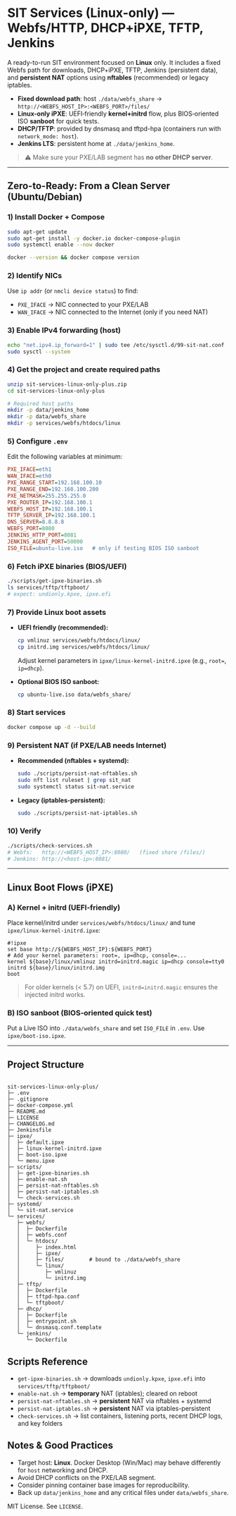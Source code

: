 # SIT Services (Linux-only) — Webfs/HTTP, DHCP+iPXE, TFTP, Jenkins

A ready-to-run SIT environment focused on **Linux** only. It includes a fixed Webfs path for downloads, DHCP+iPXE, TFTP, Jenkins (persistent data), and **persistent NAT** options using **nftables** (recommended) or legacy iptables.

- **Fixed download path**: host `./data/webfs_share` → `http://<WEBFS_HOST_IP>:<WEBFS_PORT>/files/`
- **Linux-only iPXE**: UEFI‑friendly **kernel+initrd** flow, plus BIOS‑oriented ISO **sanboot** for quick tests.
- **DHCP/TFTP**: provided by dnsmasq and tftpd-hpa (containers run with `network_mode: host`).
- **Jenkins LTS**: persistent home at `./data/jenkins_home`.

> ⚠️ Make sure your PXE/LAB segment has **no other DHCP server**.

---

## Zero-to-Ready: From a Clean Server (Ubuntu/Debian)

### 1) Install Docker + Compose
```bash
sudo apt-get update
sudo apt-get install -y docker.io docker-compose-plugin
sudo systemctl enable --now docker

docker --version && docker compose version
```

### 2) Identify NICs
Use `ip addr` (or `nmcli device status`) to find:
- `PXE_IFACE` → NIC connected to your PXE/LAB
- `WAN_IFACE` → NIC connected to the Internet (only if you need NAT)

### 3) Enable IPv4 forwarding (host)
```bash
echo "net.ipv4.ip_forward=1" | sudo tee /etc/sysctl.d/99-sit-nat.conf
sudo sysctl --system
```

### 4) Get the project and create required paths
```bash
unzip sit-services-linux-only-plus.zip
cd sit-services-linux-only-plus

# Required host paths
mkdir -p data/jenkins_home
mkdir -p data/webfs_share
mkdir -p services/webfs/htdocs/linux
```

### 5) Configure `.env`
Edit the following variables at minimum:
```ini
PXE_IFACE=eth1
WAN_IFACE=eth0
PXE_RANGE_START=192.168.100.10
PXE_RANGE_END=192.168.100.200
PXE_NETMASK=255.255.255.0
PXE_ROUTER_IP=192.168.100.1
WEBFS_HOST_IP=192.168.100.1
TFTP_SERVER_IP=192.168.100.1
DNS_SERVER=8.8.8.8
WEBFS_PORT=8080
JENKINS_HTTP_PORT=8081
JENKINS_AGENT_PORT=50000
ISO_FILE=ubuntu-live.iso   # only if testing BIOS ISO sanboot
```

### 6) Fetch iPXE binaries (BIOS/UEFI)
```bash
./scripts/get-ipxe-binaries.sh
ls services/tftp/tftpboot/
# expect: undionly.kpxe, ipxe.efi
```

### 7) Provide Linux boot assets
- **UEFI friendly (recommended):**
  ```bash
  cp vmlinuz services/webfs/htdocs/linux/
  cp initrd.img services/webfs/htdocs/linux/
  ```
  Adjust kernel parameters in `ipxe/linux-kernel-initrd.ipxe` (e.g., `root=`, `ip=dhcp`).

- **Optional BIOS ISO sanboot:**
  ```bash
  cp ubuntu-live.iso data/webfs_share/
  ```

### 8) Start services
```bash
docker compose up -d --build
```

### 9) Persistent NAT (if PXE/LAB needs Internet)
- **Recommended (nftables + systemd):**
  ```bash
  sudo ./scripts/persist-nat-nftables.sh
  sudo nft list ruleset | grep sit_nat
  sudo systemctl status sit-nat.service
  ```
- **Legacy (iptables-persistent):**
  ```bash
  sudo ./scripts/persist-nat-iptables.sh
  ```

### 10) Verify
```bash
./scripts/check-services.sh
# Webfs:   http://<WEBFS_HOST_IP>:8080/   (fixed share /files/)
# Jenkins: http://<host-ip>:8081/
```

---

## Linux Boot Flows (iPXE)

### A) Kernel + initrd (UEFI‑friendly)
Place kernel/initrd under `services/webfs/htdocs/linux/` and tune `ipxe/linux-kernel-initrd.ipxe`:
```ipxe
#!ipxe
set base http://${WEBFS_HOST_IP}:${WEBFS_PORT}
# Add your kernel parameters: root=, ip=dhcp, console=...
kernel ${base}/linux/vmlinuz initrd=initrd.magic ip=dhcp console=tty0
initrd ${base}/linux/initrd.img
boot
```
> For older kernels (< 5.7) on UEFI, `initrd=initrd.magic` ensures the injected initrd works.

### B) ISO sanboot (BIOS‑oriented quick test)
Put a Live ISO into `./data/webfs_share` and set `ISO_FILE` in `.env`. Use `ipxe/boot-iso.ipxe`.

---

## Project Structure
```

sit-services-linux-only-plus/
├─ .env
├─ .gitignore
├─ docker-compose.yml
├─ README.md
├─ LICENSE
├─ CHANGELOG.md
├─ Jenkinsfile
├─ ipxe/
│  ├─ default.ipxe
│  ├─ linux-kernel-initrd.ipxe
│  ├─ boot-iso.ipxe
│  └─ menu.ipxe
├─ scripts/
│  ├─ get-ipxe-binaries.sh
│  ├─ enable-nat.sh
│  ├─ persist-nat-nftables.sh
│  ├─ persist-nat-iptables.sh
│  └─ check-services.sh
├─ systemd/
│  └─ sit-nat.service
└─ services/
   ├─ webfs/
   │  ├─ Dockerfile
   │  ├─ webfs.conf
   │  └─ htdocs/
   │     ├─ index.html
   │     ├─ ipxe/
   │     ├─ files/        # bound to ./data/webfs_share
   │     └─ linux/
   │        ├─ vmlinuz
   │        └─ initrd.img
   ├─ tftp/
   │  ├─ Dockerfile
   │  ├─ tftpd-hpa.conf
   │  └─ tftpboot/
   ├─ dhcp/
   │  ├─ Dockerfile
   │  ├─ entrypoint.sh
   │  └─ dnsmasq.conf.template
   └─ jenkins/
      └─ Dockerfile

```

## Scripts Reference
- `get-ipxe-binaries.sh` → downloads `undionly.kpxe`, `ipxe.efi` into `services/tftp/tftpboot/`
- `enable-nat.sh` → **temporary** NAT (iptables); cleared on reboot
- `persist-nat-nftables.sh` → **persistent** NAT via nftables + systemd
- `persist-nat-iptables.sh` → **persistent** NAT via iptables-persistent
- `check-services.sh` → list containers, listening ports, recent DHCP logs, and key folders

## Notes & Good Practices
- Target host: **Linux**. Docker Desktop (Win/Mac) may behave differently for `host` networking and DHCP.
- Avoid DHCP conflicts on the PXE/LAB segment.
- Consider pinning container base images for reproducibility.
- Back up `data/jenkins_home` and any critical files under `data/webfs_share`.

MIT License. See `LICENSE`.
